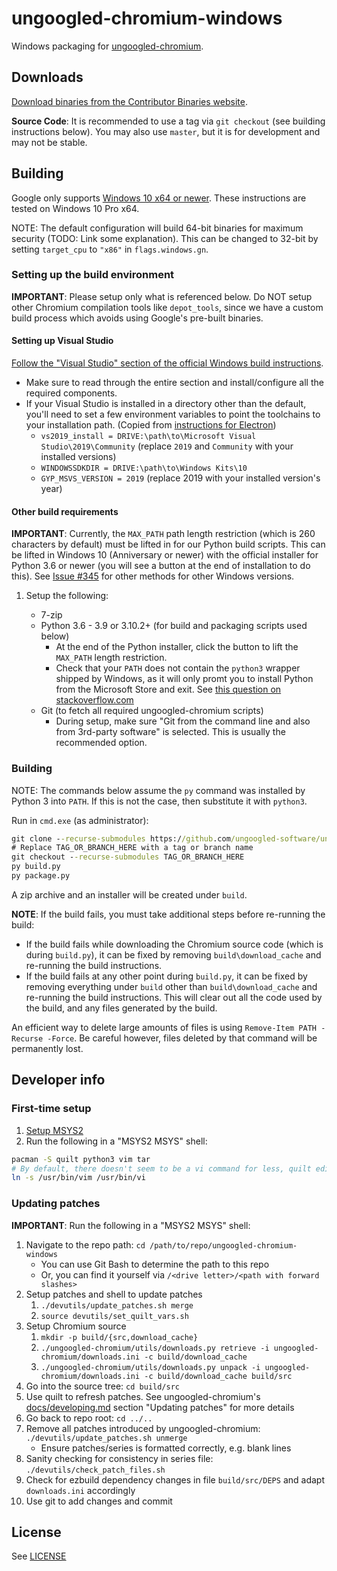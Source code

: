 # ungoogled-chromium-windows

Windows packaging for [ungoogled-chromium](//github.com/Eloston/ungoogled-chromium).

## Downloads

[Download binaries from the Contributor Binaries website](//ungoogled-software.github.io/ungoogled-chromium-binaries/).

**Source Code**: It is recommended to use a tag via `git checkout` (see building instructions below). You may also use `master`, but it is for development and may not be stable.

## Building

Google only supports [Windows 10 x64 or newer](https://chromium.googlesource.com/chromium/src/+/refs/heads/main/docs/windows_build_instructions.md#system-requirements). These instructions are tested on Windows 10 Pro x64.

NOTE: The default configuration will build 64-bit binaries for maximum security (TODO: Link some explanation). This can be changed to 32-bit by setting `target_cpu` to `"x86"` in `flags.windows.gn`.

### Setting up the build environment

**IMPORTANT**: Please setup only what is referenced below. Do NOT setup other Chromium compilation tools like `depot_tools`, since we have a custom build process which avoids using Google's pre-built binaries.

#### Setting up Visual Studio

[Follow the "Visual Studio" section of the official Windows build instructions](https://chromium.googlesource.com/chromium/src/+/refs/heads/main/docs/windows_build_instructions.md#visual-studio).

* Make sure to read through the entire section and install/configure all the required components.
* If your Visual Studio is installed in a directory other than the default, you'll need to set a few environment variables to point the toolchains to your installation path. (Copied from [instructions for Electron](https://electronjs.org/docs/development/build-instructions-windows))
	* `vs2019_install = DRIVE:\path\to\Microsoft Visual Studio\2019\Community` (replace `2019` and `Community` with your installed versions)
	* `WINDOWSSDKDIR = DRIVE:\path\to\Windows Kits\10`
	* `GYP_MSVS_VERSION = 2019` (replace 2019 with your installed version's year)


#### Other build requirements

**IMPORTANT**: Currently, the `MAX_PATH` path length restriction (which is 260 characters by default) must be lifted in for our Python build scripts. This can be lifted in Windows 10 (Anniversary or newer) with the official installer for Python 3.6 or newer (you will see a button at the end of installation to do this). See [Issue #345](https://github.com/Eloston/ungoogled-chromium/issues/345) for other methods for other Windows versions.

1. Setup the following:

    * 7-zip
    * Python 3.6 - 3.9 or 3.10.2+ (for build and packaging scripts used below)
        * At the end of the Python installer, click the button to lift the `MAX_PATH` length restriction.
        * Check that your `PATH` does not contain the `python3` wrapper shipped by Windows, as it will only promt you to install Python from the Microsoft Store and exit. See [this question on stackoverflow.com](https://stackoverflow.com/questions/57485491/python-python3-executes-in-command-prompt-but-does-not-run-correctly)
    * Git (to fetch all required ungoogled-chromium scripts)
        * During setup, make sure "Git from the command line and also from 3rd-party software" is selected. This is usually the recommended option.

### Building

NOTE: The commands below assume the `py` command was installed by Python 3 into `PATH`. If this is not the case, then substitute it with `python3`.

Run in `cmd.exe` (as administrator):

```cmd
git clone --recurse-submodules https://github.com/ungoogled-software/ungoogled-chromium-windows.git
# Replace TAG_OR_BRANCH_HERE with a tag or branch name
git checkout --recurse-submodules TAG_OR_BRANCH_HERE
py build.py
py package.py
```

A zip archive and an installer will be created under `build`.

**NOTE**: If the build fails, you must take additional steps before re-running the build:

* If the build fails while downloading the Chromium source code (which is during `build.py`), it can be fixed by removing `build\download_cache` and re-running the build instructions.
* If the build fails at any other point during `build.py`, it can be fixed by removing everything under `build` other than `build\download_cache` and re-running the build instructions. This will clear out all the code used by the build, and any files generated by the build.

An efficient way to delete large amounts of files is using `Remove-Item PATH -Recurse -Force`. Be careful however, files deleted by that command will be permanently lost.

## Developer info

### First-time setup

1. [Setup MSYS2](http://www.msys2.org/)
2. Run the following in a "MSYS2 MSYS" shell:

```sh
pacman -S quilt python3 vim tar
# By default, there doesn't seem to be a vi command for less, quilt edit, etc.
ln -s /usr/bin/vim /usr/bin/vi
```

### Updating patches

**IMPORTANT**: Run the following in a "MSYS2 MSYS" shell:

1. Navigate to the repo path: `cd /path/to/repo/ungoogled-chromium-windows`
    * You can use Git Bash to determine the path to this repo
    * Or, you can find it yourself via `/<drive letter>/<path with forward slashes>`
2. Setup patches and shell to update patches
    1. `./devutils/update_patches.sh merge`
    2. `source devutils/set_quilt_vars.sh`
3. Setup Chromium source
    1. `mkdir -p build/{src,download_cache}`
    2. `./ungoogled-chromium/utils/downloads.py retrieve -i ungoogled-chromium/downloads.ini -c build/download_cache`
    3. `./ungoogled-chromium/utils/downloads.py unpack -i ungoogled-chromium/downloads.ini -c build/download_cache build/src`
4. Go into the source tree: `cd build/src`
5. Use quilt to refresh patches. See ungoogled-chromium's [docs/developing.md](https://github.com/Eloston/ungoogled-chromium/blob/master/docs/developing.md#updating-patches) section "Updating patches" for more details
6. Go back to repo root: `cd ../..`
7. Remove all patches introduced by ungoogled-chromium: `./devutils/update_patches.sh unmerge`
    * Ensure patches/series is formatted correctly, e.g. blank lines
8. Sanity checking for consistency in series file: `./devutils/check_patch_files.sh`
9. Check for ezbuild dependency changes in file `build/src/DEPS` and adapt `downloads.ini` accordingly
10. Use git to add changes and commit

## License

See [LICENSE](LICENSE)
